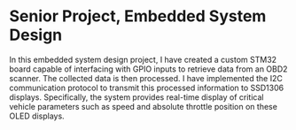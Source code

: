 # Senior Project, Embedded System Design

In this embedded system design project, I have created a custom STM32 board capable of interfacing with GPIO inputs to retrieve data from an OBD2 scanner. The collected data is then processed. I have implemented the I2C communication protocol to transmit this processed information to SSD1306 displays. Specifically, the system provides real-time display of critical vehicle parameters such as speed and absolute throttle position on these OLED displays.
